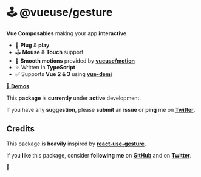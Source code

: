 # 🕹 @vueuse/gesture

**Vue Composables** making your app **interactive**

- 🚀 **Plug** & **play**
- 🕹 **Mouse** & **Touch** support
- 🤹 **Smooth motions** provided by [**vueuse/motion**](https://github.com/vueuse/motion)
- ✨ Written in **TypeScript**
- ✅ Supports **Vue 2 & 3** using [**vue-demi**](https://github.com/antfu/vue-demi)

[**👀 Demos**](https://vueuse-gesture-demo.netlify.app)

This **package** is **currently** under **active** development.

If you have any **suggestion**, please **submit** an **issue** or **ping** me on [**Twitter**](https://twitter.com/yaeeelglx).

## Credits

This package is **heavily** inspired by [**react-use-gesture**](https://github.com/pmndrs/react-use-gesture).

If you **like** this package, consider **following me** on [**GitHub**](https://github.com/Tahul) and on [**Twitter**](https://twitter.com/yaeeelglx).

👋
